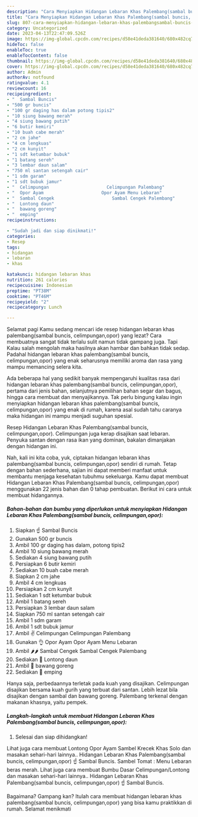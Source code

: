 ```yaml
---
description: "Cara Menyiapkan Hidangan Lebaran Khas Palembang(sambal buncis, celimpungan,opor){ yang Enak,  Menu Buat lebaran"
title: "Cara Menyiapkan Hidangan Lebaran Khas Palembang(sambal buncis, celimpungan,opor){ yang Enak,  Menu Buat lebaran"
slug: 807-cara-menyiapkan-hidangan-lebaran-khas-palembangsambal-buncis-celimpungan-opor-yang-enak-menu-buat-lebaran
category: Uncategorized
date: 2023-04-13T22:47:09.526Z
image: https://img-global.cpcdn.com/recipes/d58e41deda381640/680x482cq70/hidangan-lebaran-khas-palembangsambal-buncis-celimpunganopor-foto-resep-utama.jpg
hideToc: false
enableToc: true
enableTocContent: false
thumbnail: https://img-global.cpcdn.com/recipes/d58e41deda381640/680x482cq70/hidangan-lebaran-khas-palembangsambal-buncis-celimpunganopor-foto-resep-utama.jpg
cover: https://img-global.cpcdn.com/recipes/d58e41deda381640/680x482cq70/hidangan-lebaran-khas-palembangsambal-buncis-celimpunganopor-foto-resep-utama.jpg
author: Admin
authorAv: notfound
ratingvalue: 4.1
reviewcount: 16
recipeingredient:
- "  Sambal Buncis"
- "500 gr buncis"
- "100 gr daging has dalam potong tipis2"
- "10 siung bawang merah"
- "4 siung bawang putih"
- "6 butir kemiri"
- "10 buah cabe merah"
- "2 cm jahe"
- "4 cm lengkuas"
- "2 cm kunyit"
- "1 sdt ketumbar bubuk"
- "1 batang sereh"
- "3 lembar daun salam"
- "750 ml santan setengah cair"
- "1 sdm garam"
- "1 sdt bubuk jamur"
- "  Celimpungan                      Celimpungan Palembang"
- "  Opor Ayam                      Opor Ayam Menu Lebaran"
- "  Sambal Cengek                      Sambal Cengek Palembang"
- "  Lontong daun"
- "  bawang goreng"
- "  emping"
recipeinstructions:

- "Sudah jadi dan siap dinikmati!"
categories:
- Resep
tags:
- hidangan
- lebaran
- khas

katakunci: hidangan lebaran khas 
nutrition: 261 calories
recipecuisine: Indonesian
preptime: "PT38M"
cooktime: "PT46M"
recipeyield: "2"
recipecategory: Lunch

---
```



Selamat pagi Kamu sedang mencari ide resep hidangan lebaran khas palembang(sambal buncis, celimpungan,opor) yang lezat? Cara membuatnya sangat tidak terlalu sulit namun tidak gampang juga. Tapi Kalau salah mengolah maka hasilnya akan hambar dan bahkan tidak sedap. Padahal hidangan lebaran khas palembang(sambal buncis, celimpungan,opor) yang enak seharusnya memiliki aroma dan rasa yang mampu memancing selera kita.


Ada beberapa hal yang sedikit banyak mempengaruhi kualitas rasa dari hidangan lebaran khas palembang(sambal buncis, celimpungan,opor), pertama dari jenis bahan, selanjutnya pemilihan bahan segar dan bagus, hingga cara membuat dan menyajikannya. Tak perlu bingung kalau ingin menyiapkan hidangan lebaran khas palembang(sambal buncis, celimpungan,opor) yang enak di rumah, karena asal sudah tahu caranya maka hidangan ini mampu menjadi suguhan spesial.

Resep Hidangan Lebaran Khas Palembang(sambal buncis, celimpungan,opor). Celimpungan juga kerap disajikan saat lebaran. Penyuka santan dengan rasa ikan yang dominan, bakalan dimanjakan dengan hidangan ini.


Nah, kali ini kita coba, yuk, ciptakan hidangan lebaran khas palembang(sambal buncis, celimpungan,opor) sendiri di rumah. Tetap dengan bahan sederhana, sajian ini dapat memberi manfaat untuk membantu menjaga kesehatan tubuhmu sekeluarga. Kamu dapat membuat Hidangan Lebaran Khas Palembang(sambal buncis, celimpungan,opor) menggunakan 22 jenis bahan dan 0 tahap pembuatan. Berikut ini cara untuk membuat hidangannya.

<!--inarticleads1-->

##### Bahan-bahan dan bumbu yang diperlukan untuk menyiapkan Hidangan Lebaran Khas Palembang(sambal buncis, celimpungan,opor):

1. Siapkan  ☝️ Sambal Buncis
1. Gunakan 500 gr buncis
1. Ambil 100 gr daging has dalam, potong tipis2
1. Ambil 10 siung bawang merah
1. Sediakan 4 siung bawang putih
1. Persiapkan 6 butir kemiri
1. Sediakan 10 buah cabe merah
1. Siapkan 2 cm jahe
1. Ambil 4 cm lengkuas
1. Persiapkan 2 cm kunyit
1. Sediakan 1 sdt ketumbar bubuk
1. Ambil 1 batang sereh
1. Persiapkan 3 lembar daun salam
1. Siapkan 750 ml santan setengah cair
1. Ambil 1 sdm garam
1. Ambil 1 sdt bubuk jamur
1. Ambil  ✌ Celimpungan                      Celimpungan Palembang
1. Gunakan  👌 Opor Ayam                      Opor Ayam Menu Lebaran
1. Ambil  🌶🌶 Sambal Cengek                      Sambal Cengek Palembang
1. Sediakan  💖 Lontong daun
1. Ambil  💖 bawang goreng
1. Sediakan  💖 emping


Hanya saja, perbedaannya terletak pada kuah yang disajikan. Celimpungan disajikan bersama kuah gurih yang terbuat dari santan. Lebih lezat bila disajikan dengan sambal dan bawang goreng. Palembang terkenal dengan makanan khasnya, yaitu pempek. 

<!--inarticleads2-->

##### Langkah-langkah untuk membuat Hidangan Lebaran Khas Palembang(sambal buncis, celimpungan,opor):


1. Selesai dan siap dihidangkan!

Lihat juga cara membuat Lontong Opor Ayam Sambel Krecek Khas Solo dan masakan sehari-hari lainnya.. Hidangan Lebaran Khas Palembang(sambal buncis, celimpungan,opor) ☝️ Sambal Buncis. Sambel Tomat : Menu Lebaran beras merah. Lihat juga cara membuat Bumbu Dasar Celimpungan/Lontong dan masakan sehari-hari lainnya.. Hidangan Lebaran Khas Palembang(sambal buncis, celimpungan,opor) ☝️ Sambal Buncis. 

Bagaimana? Gampang kan? Itulah cara membuat hidangan lebaran khas palembang(sambal buncis, celimpungan,opor) yang bisa kamu praktikkan di rumah. Selamat menikmati
